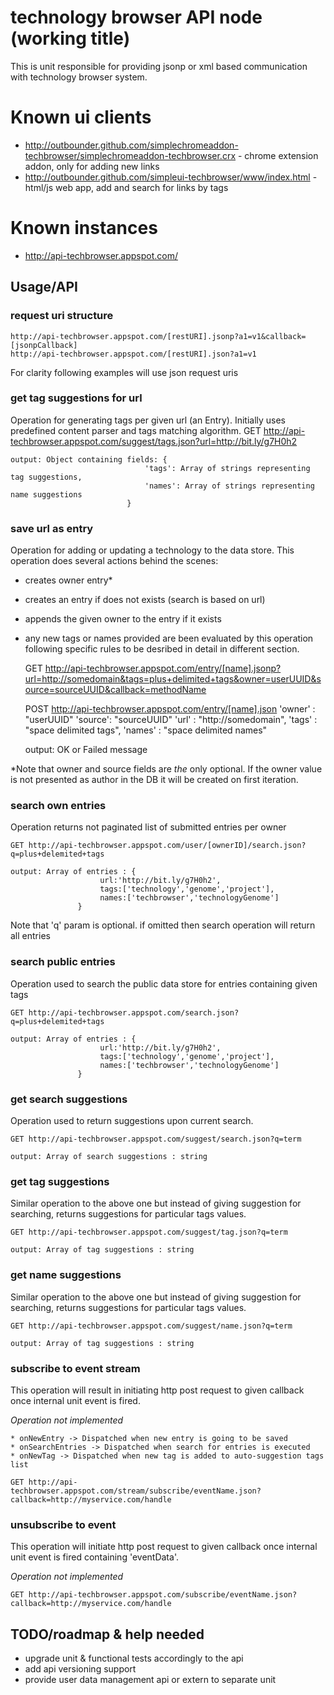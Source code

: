 # technology browser API node (working title) #
This is unit responsible for providing jsonp or xml based communication with technology browser system.

# Known ui clients #
* http://outbounder.github.com/simplechromeaddon-techbrowser/simplechromeaddon-techbrowser.crx - chrome extension addon, only for adding new links
* http://outbounder.github.com/simpleui-techbrowser/www/index.html - html/js web app, add and search for links by tags

# Known instances #
* http://api-techbrowser.appspot.com/

## Usage/API ##

### request uri structure ####
    http://api-techbrowser.appspot.com/[restURI].jsonp?a1=v1&callback=[jsonpCallback]
    http://api-techbrowser.appspot.com/[restURI].json?a1=v1
  
For clarity following examples will use json request uris

### get tag suggestions for url ###
Operation for generating tags per given url (an Entry). Initially uses predefined content parser and tags matching algorithm.
    GET http://api-techbrowser.appspot.com/suggest/tags.json?url=http://bit.ly/g7H0h2
  
    output: Object containing fields: {
                                  'tags': Array of strings representing tag suggestions,
                                  'names': Array of strings representing name suggestions
                              }

### save url as entry ###
Operation for adding or updating a technology to the data store. This operation does several actions behind the scenes:
  * creates owner entry*
  * creates an entry if does not exists (search is based on url)   
  * appends the given owner to the entry if it exists
  * any new tags or names provided are been evaluated by this operation following specific rules to be desribed in detail in different section.
    
    GET http://api-techbrowser.appspot.com/entry/[name].jsonp?url=http://somedomain&tags=plus+delimited+tags&owner=userUUID&source=sourceUUID&callback=methodName
  
    POST http://api-techbrowser.appspot.com/entry/[name].json
      'owner' : "userUUID"
      'source': "sourceUUID"
      'url' : "http://somedomain",
      'tags' : "space delimited tags",
      'names' : "space delimited names"

    output: OK or Failed message

*Note that owner and source fields are _the_ only optional. If the owner value is not presented as author in the DB it will be created on first iteration.

### search own entries ###
Operation returns not paginated list of submitted entries per owner 

    GET http://api-techbrowser.appspot.com/user/[ownerID]/search.json?q=plus+delemited+tags

    output: Array of entries : {
                        url:'http://bit.ly/g7H0h2',
                        tags:['technology','genome','project'],
                        names:['techbrowser','technologyGenome']
                   }
                   
Note that 'q' param is optional. if omitted then search operation will return all entries

### search public entries ###
Operation used to search the public data store for entries containing given tags

    GET http://api-techbrowser.appspot.com/search.json?q=plus+delemited+tags

    output: Array of entries : {
                        url:'http://bit.ly/g7H0h2',
                        tags:['technology','genome','project'],
                        names:['techbrowser','technologyGenome']
                   }
  

### get search suggestions ###
Operation used to return suggestions upon current search.

    GET http://api-techbrowser.appspot.com/suggest/search.json?q=term

    output: Array of search suggestions : string


### get tag suggestions ###
Similar operation to the above one but instead of giving suggestion for searching, returns suggestions for particular tags values.

    GET http://api-techbrowser.appspot.com/suggest/tag.json?q=term
  
    output: Array of tag suggestions : string
    
### get name suggestions ###
Similar operation to the above one but instead of giving suggestion for searching, returns suggestions for particular tags values.

    GET http://api-techbrowser.appspot.com/suggest/name.json?q=term
  
    output: Array of tag suggestions : string

### subscribe to event stream ###
This operation will result in initiating http post request to given callback once internal unit event is fired.

*Operation not implemented*

    * onNewEntry -> Dispatched when new entry is going to be saved
    * onSearchEntries -> Dispatched when search for entries is executed
    * onNewTag -> Dispatched when new tag is added to auto-suggestion tags list
 
    GET http://api-techbrowser.appspot.com/stream/subscribe/eventName.json?callback=http://myservice.com/handle

### unsubscribe to event ###
This operation will initiate http post request to given callback once internal unit event is fired containing 'eventData'.

*Operation not implemented* 
 
    GET http://api-techbrowser.appspot.com/subscribe/eventName.json?callback=http://myservice.com/handle

## TODO/roadmap & help needed ##
  * upgrade unit & functional tests accordingly to the api
  * add api versioning support
  * provide user data management api or extern to separate unit

